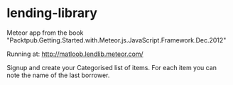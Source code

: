 lending-library
===============

Meteor app from the book "Packtpub.Getting.Started.with.Meteor.js.JavaScript.Framework.Dec.2012"

Running at: http://matloob.lendlib.meteor.com/

Signup and create your Categorised list of items. For each item you can note the name of the last borrower.
